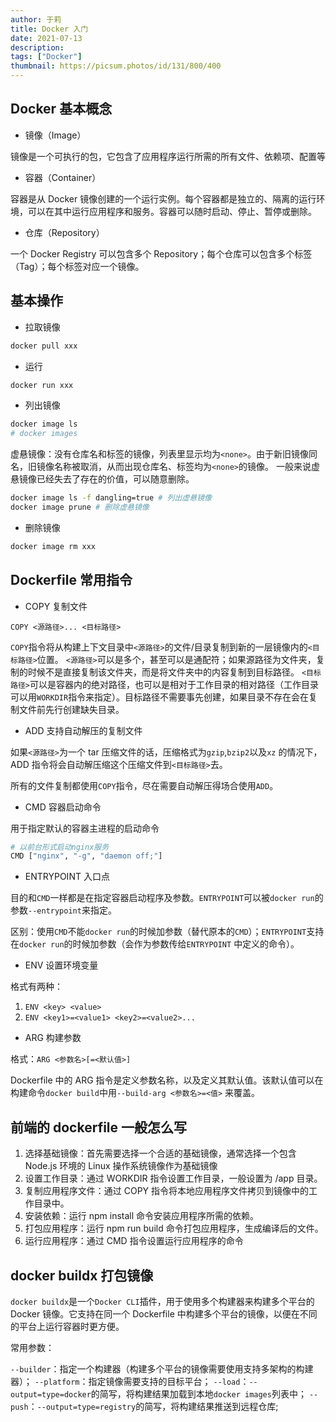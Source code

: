 ```yaml
---
author: 于莉
title: Docker 入门
date: 2021-07-13
description: 
tags: ["Docker"]
thumbnail: https://picsum.photos/id/131/800/400
---
```


## Docker 基本概念

- 镜像（Image）

镜像是一个可执行的包，它包含了应用程序运行所需的所有文件、依赖项、配置等

- 容器（Container）

容器是从 Docker 镜像创建的一个运行实例。每个容器都是独立的、隔离的运行环境，可以在其中运行应用程序和服务。容器可以随时启动、停止、暂停或删除。

- 仓库（Repository）

一个 Docker Registry 可以包含多个 Repository；每个仓库可以包含多个标签（Tag）；每个标签对应一个镜像。

## 基本操作

- 拉取镜像

```bash
docker pull xxx
```

- 运行

```bash
docker run xxx
```

- 列出镜像

```bash
docker image ls
# docker images
```

虚悬镜像：没有仓库名和标签的镜像，列表里显示均为`<none>`。由于新旧镜像同名，旧镜像名称被取消，从而出现仓库名、标签均为`<none>`的镜像。
一般来说虚悬镜像已经失去了存在的价值，可以随意删除。

```bash
docker image ls -f dangling=true # 列出虚悬镜像
docker image prune # 删除虚悬镜像
```

- 删除镜像

```bash
docker image rm xxx
```

## Dockerfile 常用指令

- COPY 复制文件

`COPY <源路径>... <目标路径>`

`COPY`指令将从构建上下文目录中`<源路径>`的文件/目录复制到新的一层镜像内的`<目标路径>`位置。
`<源路径>`可以是多个，甚至可以是通配符；如果源路径为文件夹，复制的时候不是直接复制该文件夹，而是将文件夹中的内容复制到目标路径。
`<目标路径>`可以是容器内的绝对路径，也可以是相对于工作目录的相对路径（工作目录可以用`WORKDIR`指令来指定）。目标路径不需要事先创建，如果目录不存在会在复制文件前先行创建缺失目录。

- ADD 支持自动解压的复制文件

如果`<源路径>`为一个 tar 压缩文件的话，压缩格式为`gzip`,`bzip2`以及`xz` 的情况下，ADD 指令将会自动解压缩这个压缩文件到`<目标路径>`去。

所有的文件复制都使用`COPY`指令，尽在需要自动解压得场合使用`ADD`。

- CMD 容器启动命令

用于指定默认的容器主进程的启动命令

```bash
# 以前台形式启动nginx服务
CMD ["nginx", "-g", "daemon off;"]
```

- ENTRYPOINT 入口点

目的和`CMD`一样都是在指定容器启动程序及参数。`ENTRYPOINT`可以被`docker run`的参数`--entrypoint`来指定。

区别：使用`CMD`不能`docker run`的时候加参数（替代原本的`CMD`）；`ENTRYPOINT`支持在`docker run`的时候加参数（会作为参数传给`ENTRYPOINT` 中定义的命令）。

- ENV 设置环境变量

格式有两种：

1. `ENV <key> <value>`
2. `ENV <key1>=<value1> <key2>=<value2>...`

- ARG 构建参数

格式：`ARG <参数名>[=<默认值>]`

Dockerfile 中的 ARG 指令是定义参数名称，以及定义其默认值。该默认值可以在构建命令`docker build`中用`--build-arg <参数名>=<值>` 来覆盖。

## 前端的 dockerfile 一般怎么写

1. 选择基础镜像：首先需要选择一个合适的基础镜像，通常选择一个包含 Node.js 环境的 Linux 操作系统镜像作为基础镜像
2. 设置工作目录：通过 WORKDIR 指令设置工作目录，一般设置为 /app 目录。
3. 复制应用程序文件：通过 COPY 指令将本地应用程序文件拷贝到镜像中的工作目录中。
4. 安装依赖：运行 npm install 命令安装应用程序所需的依赖。
5. 打包应用程序：运行 npm run build 命令打包应用程序，生成编译后的文件。
6. 运行应用程序：通过 CMD 指令设置运行应用程序的命令

## docker buildx 打包镜像

`docker buildx`是一个`Docker CLI`插件，用于使用多个构建器来构建多个平台的 Docker 镜像。它支持在同一个 Dockerfile 中构建多个平台的镜像，以便在不同的平台上运行容器时更方便。

常用参数：

`--builder`：指定一个构建器（构建多个平台的镜像需要使用支持多架构的构建器）；
`--platform`：指定镜像需要支持的目标平台；
`--load`：`--output=type=docker`的简写，将构建结果加载到本地`docker images`列表中；
`--push`：`--output=type=registry`的简写，将构建结果推送到远程仓库;
